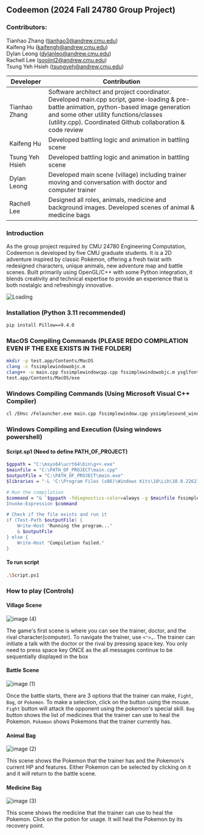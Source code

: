 ## Codeemon (2024 Fall 24780 Group Project)

### Contributors: 
Tianhao Zhang (tianhao3@andrew.cmu.edu)  
Kaifeng Hu (kaifengh@andrew.cmu.edu)  
Dylan Leong (dylanleo@andrew.cmu.edu)  
Rachell Lee (soojinl2@andrew.cmu.edu)  
Tsung Yeh Hsieh (tsungyeh@andrew.cmu.edu)  

| Developer | Contribution |
|----------|----------|
| Tianhao Zhang    | Software architect and project coordinator. Developed main.cpp script, game-loading & pre-battle animation, python-based image generation and some other utility functions/classes (utility.cpp). Coordinated Github collaboration & code review|
| Kaifeng Hu    | Developed battling logic and animation in battling scene |
| Tsung Yeh Hsieh    | Developed battling logic and animation in battling scene    |
| Dylan Leong    | Developed main scene (village) including trainer moving and conversation with doctor and computer trainer |
| Rachell Lee    | Designed all roles, animals, medicine and background images. Developed scenes of animal & medicine bags  |

### Introduction
As the group project required by CMU 24780 Engineering Computation, Codeemon is developed by five CMU graduate students. It is a 2D adventure inspired by classic Pokémon, offering a fresh twist with redesigned characters, unique animals, new adventure map and battle scenes. Built primarily using OpenGL/C++ with some Python integration, it blends creativity and technical expertise to provide an experience that is both nostalgic and refreshingly innovative. 

![Loading](https://github.com/user-attachments/assets/91e9fe9a-99ff-4be5-a588-8ada27f2ce1f)

### Installation (Python 3.11 recommended)
```bash
pip install Pillow==9.4.0
```

### MacOS Compiling Commands (PLEASE REDO COMPILATION EVEN IF THE EXE EXISTS IN THE FOLDER)

```bash
mkdir -p test.app/Contents/MacOS
clang -c fssimplewindowobjc.m
clang++ -w main.cpp fssimplewindowcpp.cpp fssimplewindowobjc.m ysglfontdata.c yssimplesound.cpp yssimplesound_macosx_objc.m yspng.cpp yspngenc.cpp BattleScene.cpp Medicine.cpp People.cpp Pokemon.cpp Trainer.cpp Utility.cpp -framework Cocoa -framework OpenGL -framework AVFoundation -o test.app/Contents/MacOS/exe
test.app/Contents/MacOS/exe
```

### Windows Compiling Commands (Using Microsoft Visual C++ Compiler)
```bash
cl /EHsc /Felauncher.exe main.cpp fssimplewindow.cpp yssimplesound_windows.cpp yspng.cpp yspngenc.cpp ysglfontdata.c BattleScene.cpp Medicine.cpp People.cpp Pokemon.cpp Trainer.cpp Utility.cpp /link opengl32.lib user32.lib gdi32.lib winmm.lib
```

### Windows Compiling and Execution (Using windows powershell)
#### Script.sp1 (Need to define PATH_OF_PROJECT)
```bash
$gppath = "C:\msys64\ucrt64\bin\g++.exe"
$mainfile = "C:\PATH_OF_PROJECT\main.cpp"
$outputFile = "C:\PATH_OF_PROJECT\main.exe"
$libraries = "-L 'C:\Program Files (x86)\Windows Kits\10\Lib\10.0.22621.0\um\x86' -lOpenGL32 -lgdi32 -limm32 -lglu32 -ldsound -luuid -lole32"

# Run the compilation
$command = "& `$gppath -fdiagnostics-color=always -g $mainfile fssimplewindow.cpp yssimplesound_windows.cpp BattleScene.cpp Medicine.cpp Pokemon.cpp Trainer.cpp Utility.cpp ysglfontdata.c yspng.cpp yspngenc.cpp People.cpp $libraries -o $outputFile"
Invoke-Expression $command

# Check if the file exists and run it
if (Test-Path $outputFile) {
    Write-Host "Running the program..."
    & $outputFile
} else {
    Write-Host "Compilation failed."
}

```

#### To run script
```bash
.\Script.ps1
```

### How to play (Controls)
#### Village Scene
![image (4)](https://github.com/user-attachments/assets/3505a663-d5ce-4fda-8e43-95dae27cca41)

The game's first scene is where you can see the trainer, doctor, and the rival character(computer). To navigate the trainer, use `<⌃>⌄`. The trainer can initiate a talk with the doctor or the rival by pressing space key. You only need to press space key ONCE as the all messages continue to be sequentially displayed in the box

#### Battle Scene
![image (1)](https://github.com/user-attachments/assets/24e0b2ab-3005-4eb5-81dc-6eb455107cf8)

Once the battle starts, there are 3 options that the trainer can make, `Fight`, `Bag`, or `Pokemon`. To make a selection, click on the button using the mouse.
`Fight` button will attack the opponent using the pokemon's special skill. `Bag` button shows the list of medicines that the trainer can use to heal the Pokemon. `Pokemon` shows Pokemons that the trainer currently has. 

#### Animal Bag
![image (2)](https://github.com/user-attachments/assets/4f6c7b9a-b970-44d9-a9fe-b6eec3cd6107)

This scene shows the Pokemon that the trainer has and the Pokemon's current HP and features. Either Pokemon can be selected by clicking on it and it will return to the battle scene.

#### Medicine Bag
![image (3)](https://github.com/user-attachments/assets/f97ac890-e8ea-41eb-9ab1-c8a70db5a2d5)

This scene shows the medicine that the trainer can use to heal the Pokemon. Click on the potion for usage. It will heal the Pokemon by its recovery point.

